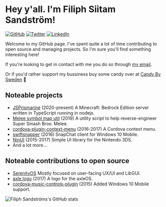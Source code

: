 # Hey y'all. I'm Filiph Siitam Sandström!
[![GitHub](https://img.shields.io/badge/GitHub-%40filiphsps-239a3b.svg)](https://github.com/filiphsps)
[![Twitter](https://img.shields.io/badge/Twitter-%40filiphsandstrom-58a1f2.svg)](https://twitter.com/filiphsandstrom)
[![LinkedIn](https://img.shields.io/badge/Linked-in-0c66c3.svg)](https://www.linkedin.com/in/filiphsandstrom/)

Welcome to my GitHub page. I've spent quite a lot of time contributing to open source and managing projects.
So I'm sure you'll find something interesting here!

If you're looking to get in contact with me you do so through [my email](mailto:filiph.sandstrom@filfatstudios.com).

Or if you'd rather support my bussiness buy some candy over at [Candy By Sweden](https://candybysweden.com) 🚀

## Noteable projects
- [JSPrismarine](https://github.com/JSPrismarine/JSPrismarine) (2020-present) A Minecraft: Bedrock Edition server written in TypeScript running in nodejs.
- [Melee symbol map util](https://github.com/filiphsps/openmelee-symbol-map-converter) (2019) A utility script to help reverse-engineer Super Smash Bros: Melee.
- [cordova-plugin-context-menu](https://github.com/filiphsps/cordova-plugin-context-menu) (2016-2017) A Cordova context menu.
- [swiftsnapper](https://github.com/filiphsps/swiftsnapper) (2016) SnapChat client for Windows 10 Mobile.
- [NinUI](https://github.com/filiphsps/NinUI) (2015-2017) Simple UI library for the Nintendo 3DS.
- And a lot more...

## Noteable contributions to open source
- [SerenityOS](https://github.com/SerenityOS/serenity/commits/master?author=filiph.sandstrom@filfatstudios.com) Mostly focused on user-facing UX/UI and LibGUI.
- [axle logo](https://github.com/codyd51/axle/pull/34) (2017) A logo for the axleOS.
- [cordova-music-controls-plugin](https://github.com/homerours/cordova-music-controls-plugin/pull/16) (2015) Added Windows 10 Mobile support.

![Filiph Sandströms's GitHub stats](https://github-readme-stats.vercel.app/api?username=filiphsps&count_private=true&show_icons=true&theme=dark)

